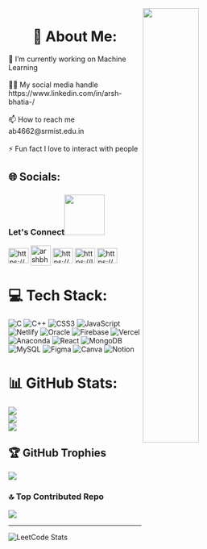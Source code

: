 <img src="https://imgur.com/Z9n1y5S.gif" height=47% width=47% align="right">

<h1 align="center">💫 About Me: </h1>
🔭 I’m currently working on Machine Learning<br><br>👨‍💻 My social media handle https://www.linkedin.com/in/arsh-bhatia-/<br><br>📫 How to reach me ab4662@srmist.edu.in<br><br>⚡ Fun fact I love to interact with people


## 🌐 Socials:
<h3>Let's Connect<img src='https://raw.githubusercontent.com/ShahriarShafin/ShahriarShafin/main/Assets/handshake.gif' width="80px"></h3>
<p align="left">
<a href="https://www.linkedin.com/in/arsh-bhatia-/" target="blank"><img align="center" src="https://raw.githubusercontent.com/rahuldkjain/github-profile-readme-generator/master/src/images/icons/Social/linked-in-alt.svg" alt="https://www.linkedin.com/in/arsh-bhatia-/" height="30" width="40" /></a>
<a href="https://www.instagram.com/arshbhatia08/" target="blank"><img align="center" src="https://raw.githubusercontent.com/rahuldkjain/github-profile-readme-generator/master/src/images/icons/Social/instagram.svg" alt="arshbhatia08 height="30" width="40" /></a>
<a href="https://www.hackerrank.com/ab4662?hr_r=1" target="blank"><img align="center" src="https://raw.githubusercontent.com/rahuldkjain/github-profile-readme-generator/master/src/images/icons/Social/hackerrank.svg" alt="https://www.hackerrank.com/ab4662?hr_r=1" height="30" width="40" /></a>
<a href="https://leetcode.com/arshbhatia1551/" target="blank"><img align="center" src="https://raw.githubusercontent.com/rahuldkjain/github-profile-readme-generator/master/src/images/icons/Social/leet-code.svg" alt="https://leetcode.com/arshbhatia1551/" height="30" width="40" /></a>
<a href="https://auth.geeksforgeeks.org/user/arshbhatia1551" target="blank"><img align="center" src="https://raw.githubusercontent.com/rahuldkjain/github-profile-readme-generator/master/src/images/icons/Social/geeks-for-geeks.svg" alt="https://auth.geeksforgeeks.org/user/arshbhatia1551" height="30" width="40" /></a>
</p>

# 💻 Tech Stack:
![C](https://img.shields.io/badge/c-%2300599C.svg?style=plastic&logo=c&logoColor=white) ![C++](https://img.shields.io/badge/c++-%2300599C.svg?style=plastic&logo=c%2B%2B&logoColor=white) ![CSS3](https://img.shields.io/badge/css3-%231572B6.svg?style=plastic&logo=css3&logoColor=white) ![JavaScript](https://img.shields.io/badge/javascript-%23323330.svg?style=plastic&logo=javascript&logoColor=%23F7DF1E) ![Netlify](https://img.shields.io/badge/netlify-%23000000.svg?style=plastic&logo=netlify&logoColor=#00C7B7) ![Oracle](https://img.shields.io/badge/Oracle-F80000?style=plastic&logo=oracle&logoColor=white) ![Firebase](https://img.shields.io/badge/firebase-%23039BE5.svg?style=plastic&logo=firebase) ![Vercel](https://img.shields.io/badge/vercel-%23000000.svg?style=plastic&logo=vercel&logoColor=white) ![Anaconda](https://img.shields.io/badge/Anaconda-%2344A833.svg?style=plastic&logo=anaconda&logoColor=white) ![React](https://img.shields.io/badge/react-%2320232a.svg?style=plastic&logo=react&logoColor=%2361DAFB) ![MongoDB](https://img.shields.io/badge/MongoDB-%234ea94b.svg?style=plastic&logo=mongodb&logoColor=white) ![MySQL](https://img.shields.io/badge/mysql-%2300f.svg?style=plastic&logo=mysql&logoColor=white) 	![Figma](https://img.shields.io/badge/figma-%23F24E1E.svg?style=plastic&logo=figma&logoColor=white) ![Canva](https://img.shields.io/badge/Canva-%2300C4CC.svg?style=plastic&logo=Canva&logoColor=white) ![Notion](https://img.shields.io/badge/Notion-%23000000.svg?style=plastic&logo=notion&logoColor=white)
# 📊 GitHub Stats:
![](https://github-readme-stats.vercel.app/api?username=arshbhatia8&theme=dark&hide_border=false&include_all_commits=false&count_private=false)<br/>
![](https://github-readme-streak-stats.herokuapp.com/?user=arshbhatia8&theme=dark&hide_border=false)<br/>
![](https://github-readme-stats.vercel.app/api/top-langs/?username=arshbhatia8&theme=dark&hide_border=false&include_all_commits=false&count_private=false&layout=compact)

## 🏆 GitHub Trophies
![](https://github-profile-trophy.vercel.app/?username=arshbhatia8&theme=radical&no-frame=false&no-bg=true&margin-w=4)

### 🔝 Top Contributed Repo
![](https://github-contributor-stats.vercel.app/api?username=arshbhatia8&limit=5&theme=discord&combine_all_yearly_contributions=true)

---
![LeetCode Stats](https://leetcode.card.workers.dev/arshbhatia1551?theme=dark&font=baloo&extension=null)

<!-- Proudly created with GPRM ( https://gprm.itsvg.in ) -->
